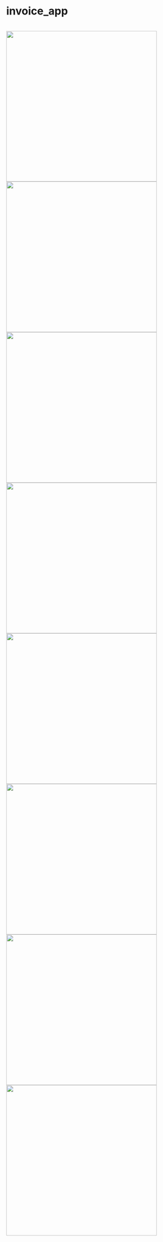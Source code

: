 # invoice_app

<br>
<img src = "https://github.com/Vedpatel28/invoice_flutter_app/assets/130833918/69da3db1-a19f-4ffa-a111-1a247d03489b" height = "400"></img>
<img src = "https://github.com/Vedpatel28/invoice_flutter_app/assets/130833918/aac1158e-097f-425f-b564-28ec616effed"height = "400"></img>
<img src = "https://github.com/Vedpatel28/invoice_flutter_app/assets/130833918/d0a3c070-a2c6-4ef8-93a4-1e8059fb74b7" height = "400"></img>
<img src = "https://github.com/Vedpatel28/invoice_flutter_app/assets/130833918/85b56825-0633-4864-ab14-884da74282eb" height = "400"></img>
<img src = "https://github.com/Vedpatel28/invoice_flutter_app/assets/130833918/b03cc831-3853-4212-8c6e-db17d0f5c0bb" height = "400"></img>
<img src = "https://github.com/Vedpatel28/invoice_flutter_app/assets/130833918/a4e0b4af-d51e-4df9-b122-01d217508101" height = "400"></img>
<img src = "https://github.com/Vedpatel28/invoice_flutter_app/assets/130833918/6d86b2b8-7ac2-4f3a-8a32-21c235c543c6" height = "400"></img>
<img src = "https://github.com/Vedpatel28/invoice_flutter_app/assets/130833918/7a68ba06-bdb7-4f59-9d12-fec4fea5fe4a" height = "400"></img>
